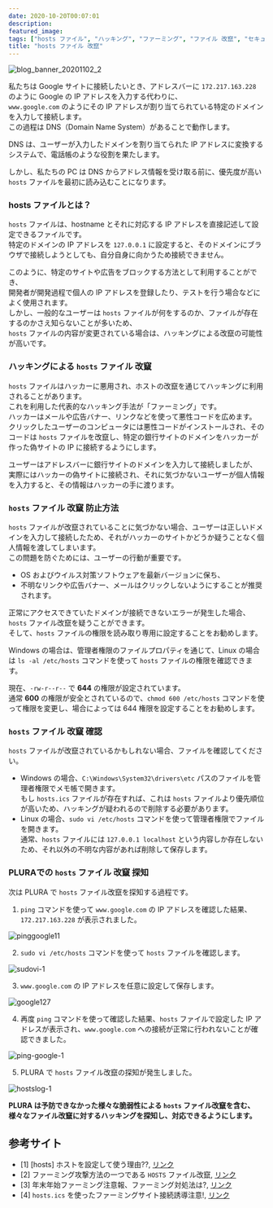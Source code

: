 ```yaml
---
date: 2020-10-20T00:07:01
description: 
featured_image: 
tags: ["hosts ファイル", "ハッキング", "ファーミング", "ファイル 改竄", "セキュリティ"]
title: "hosts ファイル 改竄"
---
```


![blog_banner_20201102_2](https://github.com/user-attachments/assets/c9bdaad4-162a-4db0-b987-b900e380dfdb)

私たちは Google サイトに接続したいとき、アドレスバーに `172.217.163.228` のように Google の IP アドレスを入力する代わりに、  
`www.google.com` のようにその IP アドレスが割り当てられている特定のドメインを入力して接続します。  
この過程は DNS（Domain Name System）があることで動作します。  

DNS は、ユーザーが入力したドメインを割り当てられた IP アドレスに変換するシステムで、電話帳のような役割を果たします。  

しかし、私たちの PC は DNS からアドレス情報を受け取る前に、優先度が高い `hosts` ファイルを最初に読み込むことになります。  

### hosts ファイルとは？

`hosts` ファイルは、hostname とそれに対応する IP アドレスを直接記述して設定できるファイルです。  
特定のドメインの IP アドレスを `127.0.0.1` に設定すると、そのドメインにブラウザで接続しようとしても、自分自身に向かうため接続できません。  

このように、特定のサイトや広告をブロックする方法として利用することができ、  
開発者が開発過程で個人の IP アドレスを登録したり、テストを行う場合などによく使用されます。  
しかし、一般的なユーザーは `hosts` ファイルが何をするのか、ファイルが存在するのかさえ知らないことが多いため、  
`hosts` ファイルの内容が変更されている場合は、ハッキングによる改竄の可能性が高いです。  

### ハッキングによる `hosts` ファイル 改竄

`hosts` ファイルはハッカーに悪用され、ホストの改竄を通じてハッキングに利用されることがあります。  
これを利用した代表的なハッキング手法が「ファーミング」です。  
ハッカーはメールや広告バナー、リンクなどを使って悪性コードを広めます。  
クリックしたユーザーのコンピュータには悪性コードがインストールされ、そのコードは `hosts` ファイルを改竄し、特定の銀行サイトのドメインをハッカーが作った偽サイトの IP に接続するようにします。  

ユーザーはアドレスバーに銀行サイトのドメインを入力して接続しましたが、  
実際にはハッカーの偽サイトに接続され、それに気づかないユーザーが個人情報を入力すると、その情報はハッカーの手に渡ります。  

### `hosts` ファイル 改竄 防止方法

`hosts` ファイルが改竄されていることに気づかない場合、ユーザーは正しいドメインを入力して接続したため、それがハッカーのサイトかどうか疑うことなく個人情報を渡してしまいます。  
この問題を防ぐためには、ユーザーの行動が重要です。  
- OS およびウイルス対策ソフトウェアを最新バージョンに保ち、  
- 不明なリンクや広告バナー、メールはクリックしないようにすることが推奨されます。  

正常にアクセスできていたドメインが接続できないエラーが発生した場合、`hosts` ファイル改竄を疑うことができます。  
そして、`hosts` ファイルの権限を読み取り専用に設定することをお勧めします。  

Windows の場合は、管理者権限のファイルプロパティを通じて、Linux の場合は `ls -al /etc/hosts` コマンドを使って `hosts` ファイルの権限を確認できます。  

現在、`-rw-r--r--` で **644** の権限が設定されています。  
通常 **600** の権限が安全とされているので、`chmod 600 /etc/hosts` コマンドを使って権限を変更し、場合によっては 644 権限を設定することをお勧めします。  

### `hosts` ファイル 改竄 確認

`hosts` ファイルが改竄されているかもしれない場合、ファイルを確認してください。  
- Windows の場合、`C:\Windows\System32\drivers\etc` パスのファイルを管理者権限でメモ帳で開きます。  
  もし `hosts.ics` ファイルが存在すれば、これは `hosts` ファイルより優先順位が高いため、ハッキングが疑われるので削除する必要があります。  
- Linux の場合、`sudo vi /etc/hosts` コマンドを使って管理者権限でファイルを開きます。  
  通常、`hosts` ファイルには `127.0.0.1 localhost` という内容しか存在しないため、それ以外の不明な内容があれば削除して保存します。  

### PLURAでの `hosts` ファイル 改竄 探知

次は PLURA で `hosts` ファイル改竄を探知する過程です。

1. `ping` コマンドを使って `www.google.com` の IP アドレスを確認した結果、`172.217.163.228` が表示されました。

![pinggoogle11](https://github.com/user-attachments/assets/d64bd956-ff8f-4c56-b49b-decb7657dbc7)

2. `sudo vi /etc/hosts` コマンドを使って `hosts` ファイルを確認します。

![sudovi-1](https://github.com/user-attachments/assets/c13dc459-72c6-4c0e-a535-0b2033a62ab5)

3. `www.google.com` の IP アドレスを任意に設定して保存します。

![google127](https://github.com/user-attachments/assets/96366bf2-22b0-41e7-b007-3e720284055b)

4. 再度 `ping` コマンドを使って確認した結果、`hosts` ファイルで設定した IP アドレスが表示され、`www.google.com` への接続が正常に行われないことが確認できました。

![ping-google-1](https://github.com/user-attachments/assets/a2b6a210-be92-49f4-aa1a-d1d1c37dc8f6)

5. PLURA で `hosts` ファイル改竄の探知が発生しました。

![hostslog-1](https://github.com/user-attachments/assets/449e7c2b-cd1a-42fa-8050-ad9cb82a2b3e)

**PLURA は予防できなかった様々な脆弱性による `hosts` ファイル改竄を含む、様々なファイル改竄に対するハッキングを探知し、対応できるようにします。**

## 参考サイト

- [1] [hosts] ホストを設定して使う理由??, [リンク](https://bit.ly/3jOAniL)
- [2] ファーミング攻撃方法の一つである `HOSTS` ファイル改竄, [リンク](https://bit.ly/35SZdJk)
- [3] 年末年始ファーミング注意報、ファーミング対処法は?, [リンク](https://bit.ly/2JvEzYh)
- [4] `hosts.ics` を使ったファーミングサイト接続誘導注意!, [リンク](https://bit.ly/2JtfxsH)
